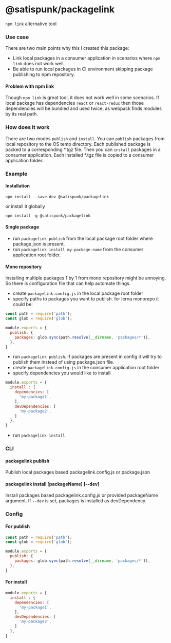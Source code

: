 # @satispunk/packagelink
`npm link` alternative tool

### Use case
There are two main points why this I created this package:
- Link local packages in a consumer application in scenarios where `npm link` does not work well. 
- Be able to run local packages in CI environment skipping package publishing to npm repository.

#### Problem with npm link 
Though `npm link` is great tool, it does not work well in some scenarios. 
If local package has dependencies `react` or `react-redux` then those dependencies will be bundled and used twice,
as webpack finds modules by its real path. 

### How does it work
There are two modes `publish` and `install`.
You can `publish` packages from local repository to the OS temp directory. 
Each published package is packed to a corresponding *.tgz file.
Then you can `install` packages in a consumer application. Each installed *.tgz file is copied to a consumer application folder.

### Example

#### Installation

```
npm install --save-dev @satispunk/packagelink
```
or install it globally
```
npm install -g @satispunk/packagelink
```

#### Single package
 
- run `packagelink publish` from the local package root folder where package.json is present.   
- run `packagelink install my-package-name` from the consumer application root folder.

#### Mono repository

Installing multiple packages 1 by 1 from mono repository might be annoying. So there is configuration file that can help automate things.

- create `packagelink.config.js` in the local package root folder
- specify paths to packages you want to publish. for lerna monorepo it could be:
```js
const path = require('path');
const glob = require('glob');

module.exports = {
  publish: {
    packages: glob.sync(path.resolve(__dirname, 'packages/*')),
  },
}
```
- run `packagelink publish`. if packages are present in config it will try to publish them instead of using package.json file.
- create `packagelink.config.js` in the consumer application root folder
- specify dependencies you would like to install
```js
module.exports = {
  install : {
    dependencies: [
      'my-package1',
    ],
    devDependencies: [
      'my-package2',
    ]
  },
}
```
- run `packagelink install`

### CLI

#### packagelink publish

Publish local packages based packagelink.config.js or package.json 

#### packagelink install [packageName] [--dev] 

Install packages based packagelink.config.js or provided packageName argument.
If `--dev` is set, packages is installed as devDependency.

### Config

#### For publish
```js
const path = require('path');
const glob = require('glob');

module.exports = {
  publish: {
    packages: glob.sync(path.resolve(__dirname, 'packages/*')),
  },
}
``` 

#### For install
```js
module.exports = {
  install : {
    dependencies: [
      'my-package1',
    ],
    devDependencies: [
      'my-package2',
    ]
  },
}
```